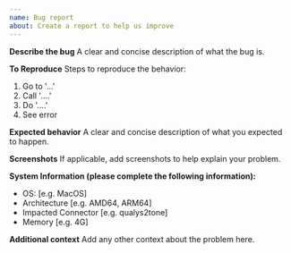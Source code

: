 ```yaml
---
name: Bug report
about: Create a report to help us improve
---
```


**Describe the bug**
A clear and concise description of what the bug is.

**To Reproduce**
Steps to reproduce the behavior:

1. Go to '...'
2. Call '....'
3. Do '....'
4. See error

**Expected behavior**
A clear and concise description of what you expected to happen.

**Screenshots**
If applicable, add screenshots to help explain your problem.

**System Information (please complete the following information):**

- OS: [e.g. MacOS]
- Architecture [e.g. AMD64, ARM64]
- Impacted Connector [e.g. qualys2tone]
- Memory [e.g. 4G]

**Additional context**
Add any other context about the problem here.
